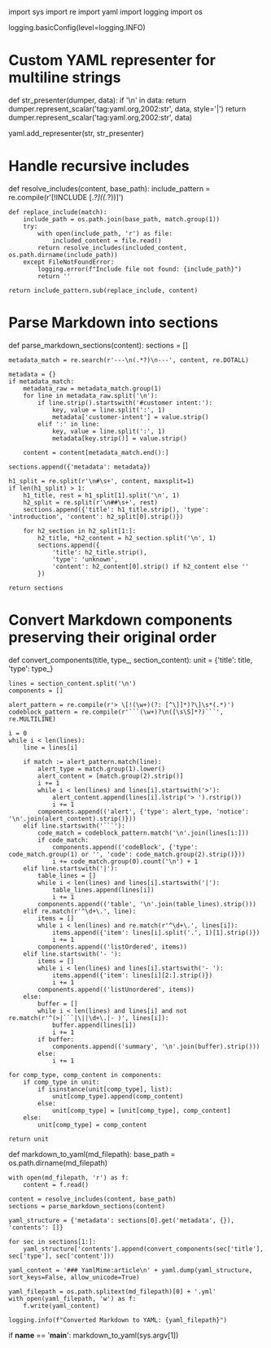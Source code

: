 import sys
import re
import yaml
import logging
import os

logging.basicConfig(level=logging.INFO)

# Custom YAML representer for multiline strings
def str_presenter(dumper, data):
    if '\n' in data:
        return dumper.represent_scalar('tag:yaml.org,2002:str', data, style='|')
    return dumper.represent_scalar('tag:yaml.org,2002:str', data)

yaml.add_representer(str, str_presenter)

# Handle recursive includes
def resolve_includes(content, base_path):
    include_pattern = re.compile(r'\[!INCLUDE \[.*?\]\((.*?)\)\]')

    def replace_include(match):
        include_path = os.path.join(base_path, match.group(1))
        try:
            with open(include_path, 'r') as file:
                included_content = file.read()
            return resolve_includes(included_content, os.path.dirname(include_path))
        except FileNotFoundError:
            logging.error(f"Include file not found: {include_path}")
            return ''

    return include_pattern.sub(replace_include, content)

# Parse Markdown into sections
def parse_markdown_sections(content):
    sections = []

    metadata_match = re.search(r'---\n(.*?)\n---', content, re.DOTALL)

    metadata = {}
    if metadata_match:
        metadata_raw = metadata_match.group(1)
        for line in metadata_raw.split('\n'):
            if line.strip().startswith('#customer intent:'):
                key, value = line.split(':', 1)
                metadata['customer-intent'] = value.strip()
            elif ':' in line:
                key, value = line.split(':', 1)
                metadata[key.strip()] = value.strip()

        content = content[metadata_match.end():]

    sections.append({'metadata': metadata})

    h1_split = re.split(r'\n#\s+', content, maxsplit=1)
    if len(h1_split) > 1:
        h1_title, rest = h1_split[1].split('\n', 1)
        h2_split = re.split(r'\n##\s+', rest)
        sections.append({'title': h1_title.strip(), 'type': 'introduction', 'content': h2_split[0].strip()})

        for h2_section in h2_split[1:]:
            h2_title, *h2_content = h2_section.split('\n', 1)
            sections.append({
                'title': h2_title.strip(),
                'type': 'unknown',
                'content': h2_content[0].strip() if h2_content else ''
            })

    return sections

# Convert Markdown components preserving their original order
def convert_components(title, type_, section_content):
    unit = {'title': title, 'type': type_}

    lines = section_content.split('\n')
    components = []

    alert_pattern = re.compile(r'> \[!(\w+)(?: [^\]]*)?\]\s*(.*)')
    codeblock_pattern = re.compile(r'```(\w+)?\n([\s\S]*?)```', re.MULTILINE)

    i = 0
    while i < len(lines):
        line = lines[i]

        if match := alert_pattern.match(line):
            alert_type = match.group(1).lower()
            alert_content = [match.group(2).strip()]
            i += 1
            while i < len(lines) and lines[i].startswith('>'):
                alert_content.append(lines[i].lstrip('> ').rstrip())
                i += 1
            components.append(('alert', {'type': alert_type, 'notice': '\n'.join(alert_content).strip()}))
        elif line.startswith('```'):
            code_match = codeblock_pattern.match('\n'.join(lines[i:]))
            if code_match:
                components.append(('codeBlock', {'type': code_match.group(1) or '', 'code': code_match.group(2).strip()}))
                i += code_match.group(0).count('\n') + 1
        elif line.startswith('|'):
            table_lines = []
            while i < len(lines) and lines[i].startswith('|'):
                table_lines.append(lines[i])
                i += 1
            components.append(('table', '\n'.join(table_lines).strip()))
        elif re.match(r'^\d+\.', line):
            items = []
            while i < len(lines) and re.match(r'^\d+\.', lines[i]):
                items.append({'item': lines[i].split('.', 1)[1].strip()})
                i += 1
            components.append(('listOrdered', items))
        elif line.startswith('- '):
            items = []
            while i < len(lines) and lines[i].startswith('- '):
                items.append({'item': lines[i][2:].strip()})
                i += 1
            components.append(('listUnordered', items))
        else:
            buffer = []
            while i < len(lines) and lines[i] and not re.match(r'^(>|```|\||\d+\.|- )', lines[i]):
                buffer.append(lines[i])
                i += 1
            if buffer:
                components.append(('summary', '\n'.join(buffer).strip()))
            else:
                i += 1

    for comp_type, comp_content in components:
        if comp_type in unit:
            if isinstance(unit[comp_type], list):
                unit[comp_type].append(comp_content)
            else:
                unit[comp_type] = [unit[comp_type], comp_content]
        else:
            unit[comp_type] = comp_content

    return unit

def markdown_to_yaml(md_filepath):
    base_path = os.path.dirname(md_filepath)

    with open(md_filepath, 'r') as f:
        content = f.read()

    content = resolve_includes(content, base_path)
    sections = parse_markdown_sections(content)

    yaml_structure = {'metadata': sections[0].get('metadata', {}), 'contents': []}

    for sec in sections[1:]:
        yaml_structure['contents'].append(convert_components(sec['title'], sec['type'], sec['content']))

    yaml_content = '### YamlMime:article\n' + yaml.dump(yaml_structure, sort_keys=False, allow_unicode=True)

    yaml_filepath = os.path.splitext(md_filepath)[0] + '.yml'
    with open(yaml_filepath, 'w') as f:
        f.write(yaml_content)

    logging.info(f"Converted Markdown to YAML: {yaml_filepath}")

if __name__ == '__main__':
    markdown_to_yaml(sys.argv[1])
